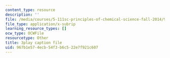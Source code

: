 ```yaml
---
content_type: resource
description: ''
file: /media/courses/5-111sc-principles-of-chemical-science-fall-2014/967b1e574ecb54f3b6c522e7f921c607_htRqniQFm5g.vtt
file_type: application/x-subrip
learning_resource_types: []
ocw_type: OCWFile
resourcetype: Other
title: 3play caption file
uid: 967b1e57-4ecb-54f3-b6c5-22e7f921c607
---
```

